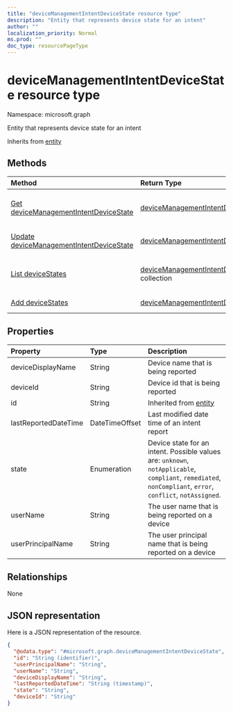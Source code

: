 ```yaml
---
title: "deviceManagementIntentDeviceState resource type"
description: "Entity that represents device state for an intent"
author: ""
localization_priority: Normal
ms.prod: ""
doc_type: resourcePageType
---
```


# deviceManagementIntentDeviceState resource type


Namespace: microsoft.graph

Entity that represents device state for an intent


Inherits from [entity](../resources/entity.md)

## Methods
|Method|Return Type|Description|
|:---|:---|:---|
|[Get deviceManagementIntentDeviceState](../api/devicemanagementintentdevicestate-get.md)|[deviceManagementIntentDeviceState](../resources/devicemanagementintentdevicestate.md)|Read properties and relationships of the [deviceManagementIntentDeviceState](../resources/devicemanagementintentdevicestate.md) object.|
|[Update deviceManagementIntentDeviceState](../api/devicemanagementintentdevicestate-update.md)|[deviceManagementIntentDeviceState](../resources/devicemanagementintentdevicestate.md)|Update the properties of a [deviceManagementIntentDeviceState](../resources/devicemanagementintentdevicestate.md) object.|
|[List deviceStates](../api/devicemanagementintent-list-devicestates.md)|[deviceManagementIntentDeviceState](../resources/devicemanagementintentdevicestate.md) collection|Get the deviceManagementIntentDeviceStates from the deviceStates navigation property.|
|[Add deviceStates](../api/devicemanagementintent-post-devicestates.md)|[deviceManagementIntentDeviceState](../resources/devicemanagementintentdevicestate.md)|Add deviceStates by posting to the deviceStates collection.|

## Properties
|Property|Type|Description|
|:---|:---|:---|
|deviceDisplayName|String|Device name that is being reported|
|deviceId|String|Device id that is being reported|
|id|String| Inherited from [entity](../resources/entity.md)|
|lastReportedDateTime|DateTimeOffset|Last modified date time of an intent report|
|state|Enumeration|Device state for an intent. Possible values are: `unknown`, `notApplicable`, `compliant`, `remediated`, `nonCompliant`, `error`, `conflict`, `notAssigned`.|
|userName|String|The user name that is being reported on a device|
|userPrincipalName|String|The user principal name that is being reported on a device|

## Relationships
None

## JSON representation
Here is a JSON representation of the resource.
<!-- {
  "blockType": "resource",
  "keyProperty": "id",
  "@odata.type": "microsoft.graph.deviceManagementIntentDeviceState",
  "baseType": "microsoft.graph.entity",
  "openType": false
}
-->
``` json
{
  "@odata.type": "#microsoft.graph.deviceManagementIntentDeviceState",
  "id": "String (identifier)",
  "userPrincipalName": "String",
  "userName": "String",
  "deviceDisplayName": "String",
  "lastReportedDateTime": "String (timestamp)",
  "state": "String",
  "deviceId": "String"
}
```

